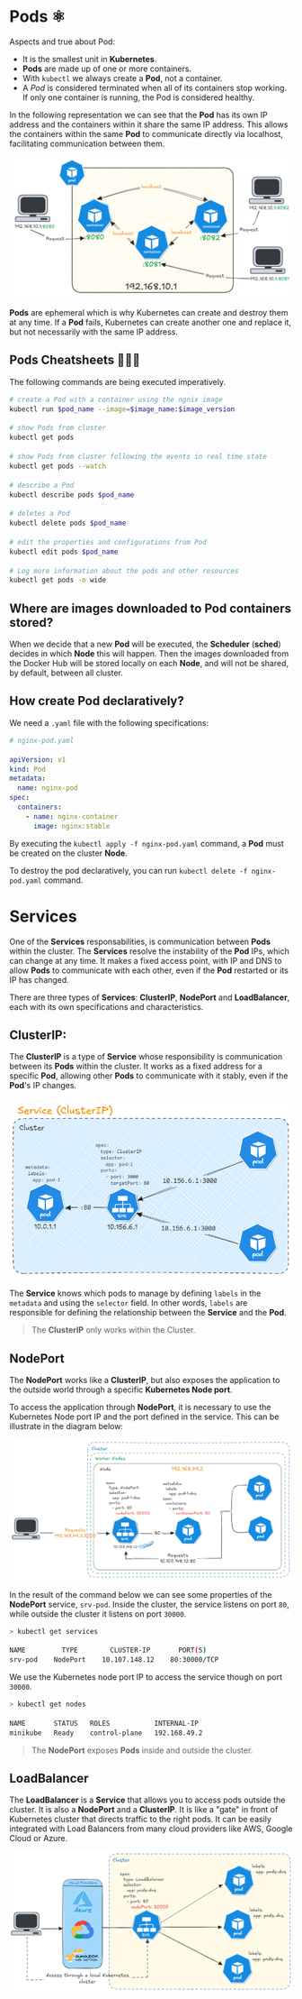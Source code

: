 # Pods ⚛️

Aspects and true about Pod:

- It is the smallest unit in **Kubernetes**.
- **Pods** are made up of one or more containers.
- With `kubectl` we always create a **Pod**, not a container.
- A *Pod* is considered terminated when all of its containers stop working. If only one container is running, the Pod is considered healthy.

In the following representation we can see that the **Pod** has its own IP address and the containers within it share the same IP address. This allows the containers within the same **Pod** to communicate directly via localhost, facilitating communication between them.

![Pods and containers communication](Pods-And-Containers-Communcation.png)

**Pods** are ephemeral which is why Kubernetes can create and destroy them at any time. If a **Pod** fails, Kubernetes can create another one and replace it, but not necessarily with the same IP address.

## Pods Cheatsheets 👨🏽‍💻

The following commands are being executed imperatively.

```bash
# create a Pod with a container using the ngnix image
kubectl run $pod_name --image=$image_name:$image_version

# show Pods from cluster
kubectl get pods

# show Pods from cluster following the events in real time state
kubectl get pods --watch

# describe a Pod
kubectl describe pods $pod_name 

# deletes a Pod
kubectl delete pods $pod_name

# edit the properties and configurations from Pod
kubectl edit pods $pod_name

# Log more information about the pods and other resources
kubectl get pods -o wide
```

## Where are images downloaded to Pod containers stored?

When we decide that a new **Pod** will be executed, the **Scheduler** (**sched**) decides in which **Node** this will happen. Then the images downloaded from the Docker Hub will be stored locally on each **Node**, and will not be shared, by default, between all cluster. 

## How create Pod declaratively?

We need a `.yaml` file with the following specifications:

```yaml
# nginx-pod.yaml

apiVersion: v1
kind: Pod
metadata:
  name: nginx-pod
spec:
  containers:
    - name: nginx-container
      image: nginx:stable
```
By executing the `kubectl apply -f nginx-pod.yaml` command, a **Pod** must be created on the cluster **Node**.

To destroy the pod declaratively, you can run `kubectl delete -f nginx-pod.yaml` command.

# Services 

One of the **Services** responsabilities, is communication between **Pods** within the cluster. The **Services** resolve the instability of the **Pod** IPs, which can change at any time. It makes a fixed access point, with IP and DNS to allow **Pods** to communicate with each other, even if the **Pod** restarted or its IP has changed.

There are three types of **Services**: **ClusterIP**, **NodePort** and **LoadBalancer**, each with its own specifications and characteristics.

## ClusterIP:

The **ClusterIP** is a type of **Service** whose responsibility is communication between its **Pods** within the cluster. It works as a fixed address for a specific **Pod**, allowing other **Pods** to communicate with it stably, even if the **Pod**'s IP changes.

![Services ClusterIP](Services-ClusterIP.png)

The **Service** knows which pods to manage by defining `labels` in the `metadata` and using the `selector` field. In other words, `labels` are responsible for defining the relationship between the **Service** and the **Pod**.

> The **ClusterIP** only works within the Cluster.
## NodePort

The **NodePort** works like a **ClusterIP**, but also exposes the application to the outside world through a specific **Kubernetes Node port**.

To access the application through **NodePort**, it is necessary to use the Kubernetes Node port IP and the port defined in the service. This can be illustrate in the diagram below:

![Services NodePort](Services-NodePort.png)

In the result of the command below we can see some properties of the **NodePort** service, `srv-pod`. Inside the cluster, the service listens on port `80`, while outside the cluster it listens on port `30000`. 

```bash
> kubectl get services

NAME         TYPE        CLUSTER-IP       PORT(S)  
srv-pod    NodePort    10.107.148.12    80:30000/TCP
```

We use the Kubernetes node port IP to access the service though on port `30000`.

```bash
> kubectl get nodes

NAME       STATUS   ROLES           INTERNAL-IP    
minikube   Ready    control-plane   192.168.49.2
```

> The **NodePort** exposes **Pods** inside and outside the cluster.

## LoadBalancer

The **LoadBalancer** is a **Service** that allows you to access pods outside the cluster. It is also a **NodePort** and a **ClusterIP**. It is like a "gate" in front of Kubernetes cluster that directs traffic to the right pods. It can be easily integrated with Load Balancers from many cloud providers like AWS, Google Cloud or Azure.

![Services LoadBalancer](Services-LoadBalancer.png)
